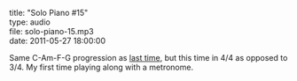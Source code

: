 title: "Solo Piano #15"  
type: audio  
file: solo-piano-15.mp3  
date: 2011-05-27 18:00:00

Same C-Am-F-G progression as [last time][s14], but this time in 4/4 as opposed to 3/4. My first time playing along with a metronome.

  [s14]: http://davidmade.com/posts/solo-piano-14.html
